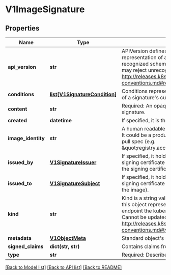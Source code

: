 # V1ImageSignature

## Properties
Name | Type | Description | Notes
------------ | ------------- | ------------- | -------------
**api_version** | **str** | APIVersion defines the versioned schema of this representation of an object. Servers should convert recognized schemas to the latest internal value, and may reject unrecognized values. More info: http://releases.k8s.io/HEAD/docs/devel/api-conventions.md#resources | [optional] 
**conditions** | [**list[V1SignatureCondition]**](V1SignatureCondition.md) | Conditions represent the latest available observations of a signature&#39;s current state. | [optional] 
**content** | **str** | Required: An opaque binary string which is an image&#39;s signature. | 
**created** | **datetime** | If specified, it is the time of signature&#39;s creation. | [optional] 
**image_identity** | **str** | A human readable string representing image&#39;s identity. It could be a product name and version, or an image pull spec (e.g. \&quot;registry.access.redhat.com/rhel7/rhel:7.2\&quot;). | [optional] 
**issued_by** | [**V1SignatureIssuer**](V1SignatureIssuer.md) | If specified, it holds information about an issuer of signing certificate or key (a person or entity who signed the signing certificate or key). | [optional] 
**issued_to** | [**V1SignatureSubject**](V1SignatureSubject.md) | If specified, it holds information about a subject of signing certificate or key (a person or entity who signed the image). | [optional] 
**kind** | **str** | Kind is a string value representing the REST resource this object represents. Servers may infer this from the endpoint the kubernetes.client submits requests to. Cannot be updated. In CamelCase. More info: http://releases.k8s.io/HEAD/docs/devel/api-conventions.md#types-kinds | [optional] 
**metadata** | [**V1ObjectMeta**](V1ObjectMeta.md) | Standard object&#39;s metadata. | [optional] 
**signed_claims** | **dict(str, str)** | Contains claims from the signature. | [optional] 
**type** | **str** | Required: Describes a type of stored blob. | 

[[Back to Model list]](../README.md#documentation-for-models) [[Back to API list]](../README.md#documentation-for-api-endpoints) [[Back to README]](../README.md)


